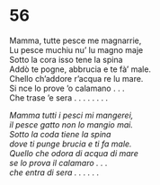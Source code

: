 # 56
  
Mamma, tutte pesce me magnarrie,  
Lu pesce muchiu nu’ lu magno maje  
Sotto la cora isso tene la spina  
Addò te pogne, abbrucia e te fà’ male.  
Chello ch’addore r’acqua re lu mare.  
Si nce lo prove ’o calamano . . .  
Che trase ’e sera . . . . . . . .

*Mamma tutti i pesci mi mangerei,  
il pesce gatto non lo mangio mai.  
Sotto la coda tiene la spina  
dove ti punge brucia e ti fa male.  
Quello che odora di acqua di mare  
se lo prova il calamaro . . .  
che entra di sera . . . . . .*



